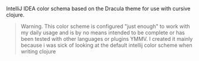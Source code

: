 IntelliJ IDEA color schema based on the Dracula theme for use with cursive clojure.

> Warning. This color scheme is configured "just enough" to work with my daily usage and is by no means intended to be complete or has been tested with other languages or plugins YMMV. I created it mainly because i was sick of looking at the default intellij color scheme when writing clojure
